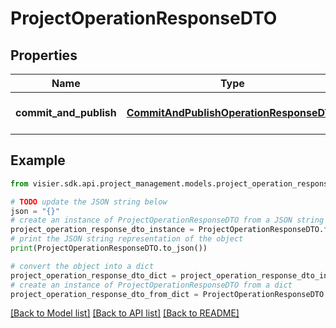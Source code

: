 # ProjectOperationResponseDTO


## Properties

Name | Type | Description | Notes
------------ | ------------- | ------------- | -------------
**commit_and_publish** | [**CommitAndPublishOperationResponseDTO**](CommitAndPublishOperationResponseDTO.md) | The result of the &#x60;commitAndPublish&#x60; operation. | [optional] 

## Example

```python
from visier.sdk.api.project_management.models.project_operation_response_dto import ProjectOperationResponseDTO

# TODO update the JSON string below
json = "{}"
# create an instance of ProjectOperationResponseDTO from a JSON string
project_operation_response_dto_instance = ProjectOperationResponseDTO.from_json(json)
# print the JSON string representation of the object
print(ProjectOperationResponseDTO.to_json())

# convert the object into a dict
project_operation_response_dto_dict = project_operation_response_dto_instance.to_dict()
# create an instance of ProjectOperationResponseDTO from a dict
project_operation_response_dto_from_dict = ProjectOperationResponseDTO.from_dict(project_operation_response_dto_dict)
```
[[Back to Model list]](../README.md#documentation-for-models) [[Back to API list]](../README.md#documentation-for-api-endpoints) [[Back to README]](../README.md)


